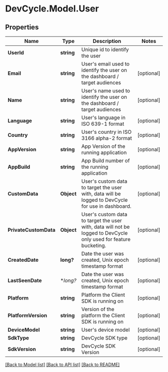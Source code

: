 # DevCycle.Model.User
## Properties

Name | Type | Description | Notes
------------ | ------------- | ------------- | -------------
**UserId** | **string** | Unique id to identify the user | 
**Email** | **string** | User&#x27;s email used to identify the user on the dashboard / target audiences | [optional] 
**Name** | **string** | User&#x27;s name used to identify the user on the dashboard / target audiences | [optional] 
**Language** | **string** | User&#x27;s language in ISO 639-1 format | [optional] 
**Country** | **string** | User&#x27;s country in ISO 3166 alpha-2 format | [optional] 
**AppVersion** | **string** | App Version of the running application | [optional] 
**AppBuild** | **string** | App Build number of the running application | [optional] 
**CustomData** | **Object** | User&#x27;s custom data to target the user with, data will be logged to DevCycle for use in dashboard. | [optional] 
**PrivateCustomData** | **Object** | User&#x27;s custom data to target the user with, data will not be logged to DevCycle only used for feature bucketing. | [optional] 
**CreatedDate** | **long?** | Date the user was created, Unix epoch timestamp format | [optional] 
**LastSeenDate** | **long?* | Date the user was created, Unix epoch timestamp format | [optional] 
**Platform** | **string** | Platform the Client SDK is running on | [optional] 
**PlatformVersion** | **string** | Version of the platform the Client SDK is running on | [optional] 
**DeviceModel** | **string** | User&#x27;s device model | [optional] 
**SdkType** | **string** | DevCycle SDK type | [optional] 
**SdkVersion** | **string** | DevCycle SDK Version | [optional] 

[[Back to Model list]](../README.md#documentation-for-models) [[Back to API list]](../README.md#documentation-for-api-endpoints) [[Back to README]](../README.md)

